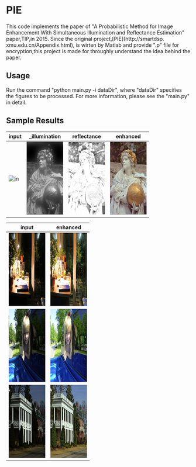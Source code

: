 # PIE

This code implements the paper of "A Probabilistic Method for Image Enhancement With Simultaneous Illumination and Reflectance Estimation" paper,TIP,in 2015. Since the original project,[PIE](http://smartdsp.
xmu.edu.cn/Appendix.html), is wirten by Matlab and provide ".p" file for encryption,this project is made for throughly understand the idea behind the paper.

## Usage

Run the command "python main.py -i dataDir", where "dataDir" specifies the figures to be processed. For more information, please see the "main.py" in detail.


## Sample Results

input|_illumination|reflectance|enhanced
---- |-----|------|-------
<img src="https://github.com/DavidQiuChao/PIE/blob/main/figs/1_.bmp" width = "100" height = "200" alt="in"/>|<img src="https://github.com/DavidQiuChao/PIE/blob/main/figs/1_I.jpg" width = "100" height = "200" alt="il"/>|<img src="https://github.com/DavidQiuChao/PIE/blob/main/figs/1_R.jpg" width = "100" height = "200" alt="ref"/>|<img src="https://github.com/DavidQiuChao/PIE/blob/main/figs/1_res.jpg" width = "100" height = "200" alt="res"/>


input|enhanced
----|-----
<img src="https://github.com/DavidQiuChao/PIE/blob/main/figs/3.bmp" width = "100" height = "200" alt="3in"/>|<img src="https://github.com/DavidQiuChao/PIE/blob/main/figs/3_res.jpg" width = "100" height = "200" alt="3out"/>
<img src="https://github.com/DavidQiuChao/PIE/blob/main/figs/4.bmp" width = "100" height = "200" alt="4in"/>|<img src="https://github.com/DavidQiuChao/PIE/blob/main/figs/4_res.jpg" width = "100" height = "200" alt="4out"/>
<img src="https://github.com/DavidQiuChao/PIE/blob/main/figs/6.bmp" width = "100" height = "200" alt="6in"/>|<img src="https://github.com/DavidQiuChao/PIE/blob/main/figs/6_res.jpg" width = "100" height = "200" alt="6out"/>


